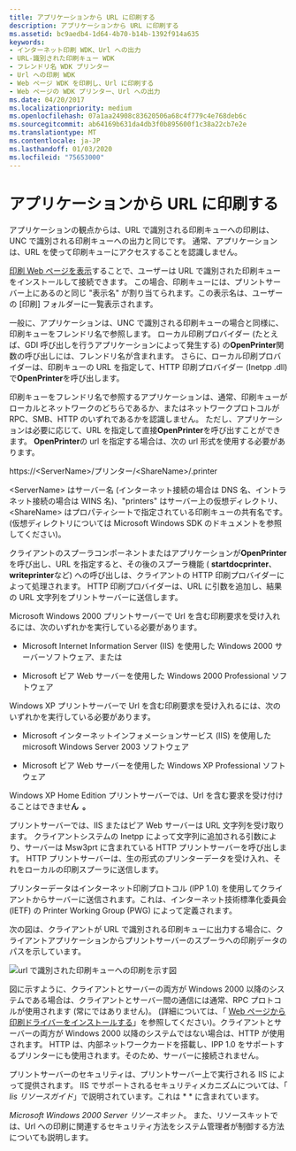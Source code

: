 ```yaml
---
title: アプリケーションから URL に印刷する
description: アプリケーションから URL に印刷する
ms.assetid: bc9aedb4-1d64-4b70-b14b-1392f914a635
keywords:
- インターネット印刷 WDK、Url への出力
- URL-識別された印刷キュー WDK
- フレンドリ名 WDK プリンター
- Url への印刷 WDK
- Web ページ WDK を印刷し、Url に印刷する
- Web ページの WDK プリンター、Url への出力
ms.date: 04/20/2017
ms.localizationpriority: medium
ms.openlocfilehash: 07a1aa24908c83620506a68c4f779c4e768deb6c
ms.sourcegitcommit: ab64169b631da4db3f0b895600f1c38a22cb7e2e
ms.translationtype: MT
ms.contentlocale: ja-JP
ms.lasthandoff: 01/03/2020
ms.locfileid: "75653000"
---
```

# <a name="printing-to-urls-from-applications"></a>アプリケーションから URL に印刷する





アプリケーションの観点からは、URL で識別される印刷キューへの印刷は、UNC で識別される印刷キューへの出力と同じです。 通常、アプリケーションは、URL を使って印刷キューにアクセスすることを認識しません。

[印刷 Web ページを表示](viewing-print-web-pages.md)することで、ユーザーは URL で識別された印刷キューをインストールして接続できます。 この場合、印刷キューには、プリントサーバー上にあるのと同じ "表示名" が割り当てられます。この表示名は、ユーザーの [印刷] フォルダーに一覧表示されます。

一般に、アプリケーションは、UNC で識別される印刷キューの場合と同様に、印刷キューをフレンドリ名で参照します。 ローカル印刷プロバイダー (たとえば、GDI 呼び出しを行うアプリケーションによって発生する) の**OpenPrinter**関数の呼び出しには、フレンドリ名が含まれます。 さらに、ローカル印刷プロバイダーは、印刷キューの URL を指定して、HTTP 印刷プロバイダー (Inetpp .dll) で**OpenPrinter**を呼び出します。

印刷キューをフレンドリ名で参照するアプリケーションは、通常、印刷キューがローカルとネットワークのどちらであるか、またはネットワークプロトコルが RPC、SMB、HTTP のいずれであるかを認識しません。 ただし、アプリケーションは必要に応じて、URL を指定して直接**OpenPrinter**を呼び出すことができます。 **OpenPrinter**の url を指定する場合は、次の url 形式を使用する必要があります。

https://&lt;ServerName&gt;/プリンター/&lt;ShareName&gt;/.printer

&lt;ServerName&gt; はサーバー名 (インターネット接続の場合は DNS 名、イントラネット接続の場合は WINS 名)、"printers" はサーバー上の仮想ディレクトリ、&lt;ShareName&gt; はプロパティシートで指定されている印刷キューの共有名です。 (仮想ディレクトリについては Microsoft Windows SDK のドキュメントを参照してください)。

クライアントのスプーラコンポーネントまたはアプリケーションが**OpenPrinter**を呼び出し、URL を指定すると、その後のスプーラ機能 ( **startdocprinter**、 **writeprinter**など) への呼び出しは、クライアントの HTTP 印刷プロバイダーによって処理されます。 HTTP 印刷プロバイダーは、URL に引数を追加し、結果の URL 文字列をプリントサーバーに送信します。

Microsoft Windows 2000 プリントサーバーで Url を含む印刷要求を受け入れるには、次のいずれかを実行している必要があります。

-   Microsoft Internet Information Server (IIS) を使用した Windows 2000 サーバーソフトウェア、または

-   Microsoft ピア Web サーバーを使用した Windows 2000 Professional ソフトウェア

Windows XP プリントサーバーで Url を含む印刷要求を受け入れるには、次のいずれかを実行している必要があります。

-   Microsoft インターネットインフォメーションサービス (IIS) を使用した microsoft Windows Server 2003 ソフトウェア

-   Microsoft ピア Web サーバーを使用した Windows XP Professional ソフトウェア

Windows XP Home Edition プリントサーバーでは、Url を含む要求を受け付けることはできませ**ん  。**

 

プリントサーバーでは、IIS またはピア Web サーバーは URL 文字列を受け取ります。 クライアントシステムの Inetpp によって文字列に追加される引数により、サーバーは Msw3prt に含まれている HTTP プリントサーバーを呼び出します。 HTTP プリントサーバーは、生の形式のプリンターデータを受け入れ、それをローカルの印刷スプーラに送信します。

プリンターデータはインターネット印刷プロトコル (IPP 1.0) を使用してクライアントからサーバーに送信されます。これは、インターネット技術標準化委員会 (IETF) の Printer Working Group (PWG) によって定義されます。

次の図は、クライアントが URL で識別される印刷キューに出力する場合に、クライアントアプリケーションからプリントサーバーのスプーラへの印刷データのパスを示しています。

![url で識別された印刷キューへの印刷を示す図](images/prntpath.png)

図に示すように、クライアントとサーバーの両方が Windows 2000 以降のシステムである場合は、クライアントとサーバー間の通信には通常、RPC プロトコルが使用されます (常にではありません)。 (詳細については、「 [Web ページから印刷ドライバーをインストールする](installing-print-drivers-from-a-web-page.md)」を参照してください)。クライアントとサーバーの両方が Windows 2000 以降のシステムではない場合は、HTTP が使用されます。 HTTP は、内部ネットワークカードを搭載し、IPP 1.0 をサポートするプリンターにも使用されます。そのため、サーバーに接続されません。

プリントサーバーのセキュリティは、プリントサーバー上で実行される IIS によって提供されます。 IIS でサポートされるセキュリティメカニズムについては、「 *Iis リソースガイド*」で説明されています。これは * * に含まれています。

*Microsoft Windows 2000 Server リソースキット*。 また、リソースキットでは、Url への印刷に関連するセキュリティ方法をシステム管理者が制御する方法についても説明します。

 

 




